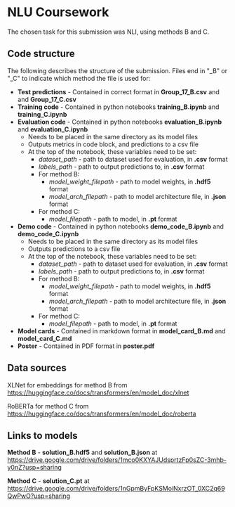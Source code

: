 # NLU Coursework

The chosen task for this submission was NLI, using methods B and C.

## Code structure

The following describes the structure of the submission. Files end in "_B" or "_C" to indicate which method the file is used for:

- **Test predictions** - Contained in correct format in **Group_17_B.csv** and and **Group_17_C.csv**
- **Training code** - Contained in python notebooks **training_B.ipynb** and **training_C.ipynb**
- **Evaluation code** - Contained in python notebooks **evaluation_B.ipynb** and **evaluation_C.ipynb**
  - Needs to be placed in the same directory as its model files
  - Outputs metrics in code block, and predictions to a csv file
  - At the top of the notebook, these variables need to be set:
    - *dataset_path* - path to dataset used for evaluation, in **.csv** format
    - *labels_path* - path to output predictions to, in **.csv** format
    - For method B:
      - *model_weight_filepath* - path to model weights, in **.hdf5** format
      - *model_arch_filepath* - path to model architecture file, in **.json** format
    - For method C:
      - *model_filepath* - path to model, in **.pt** format
- **Demo code** - Contained in python notebooks **demo_code_B.ipynb** and **demo_code_C.ipynb**
  - Needs to be placed in the same directory as its model files
  - Outputs predictions to a csv file
  - At the top of the notebook, these variables need to be set:
    - *dataset_path* - path to dataset used for evaluation, in **.csv** format
    - *labels_path* - path to output predictions to, in **.csv** format
    - For method B:
      - *model_weight_filepath* - path to model weights, in **.hdf5** format
      - *model_arch_filepath* - path to model architecture file, in **.json** format
    - For method C:
      - *model_filepath* - path to model, in **.pt** format
- **Model cards** - Contained in markdown format in **model_card_B.md** and **model_card_C.md**
- **Poster** - Contained in PDF format in **poster.pdf**

## Data sources

XLNet for embeddings for method B from https://huggingface.co/docs/transformers/en/model_doc/xlnet

RoBERTa for method C from https://huggingface.co/docs/transformers/en/model_doc/roberta

## Links to models

**Method B** - **solution_B.hdf5** and **solution_B.json** at https://drive.google.com/drive/folders/1mco0KXYAJUdsprtzFp0sZC-3mhb-y0nZ?usp=sharing

**Method C** - **solution_C.pt** at https://drive.google.com/drive/folders/1nGpmByFpKSMoiNxrzOT_0XC2q69QwPwO?usp=sharing
